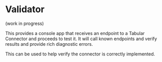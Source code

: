 # Validator 

(work in progress)

This provides a console app that receives an endpoint to a Tabular Connector and proceeds to test it. 
It will call known endpoints and verify results and provide rich diagnostic errors. 

This can be used to help verify the connector is correctly implemented. 


